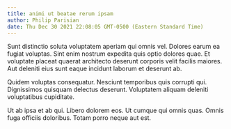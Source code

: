 ```yaml
---
title: animi ut beatae rerum ipsam
author: Philip Parisian
date: Thu Dec 30 2021 22:08:05 GMT-0500 (Eastern Standard Time)
---
```

Sunt distinctio soluta voluptatem aperiam qui omnis vel. Dolores earum ea fugiat voluptas. Sint enim nostrum expedita quis optio dolores quae. Et voluptate placeat quaerat architecto deserunt corporis velit facilis maiores. Aut deleniti eius sunt eaque incidunt laborum et deserunt ab.

 Quidem voluptas consequatur. Nesciunt temporibus quis corrupti qui. Dignissimos quisquam delectus deserunt. Voluptatem aliquam deleniti voluptatibus cupiditate.

 Ut ab ipsa et ab qui. Libero dolorem eos. Ut cumque qui omnis quas. Omnis fuga officiis doloribus. Totam porro neque aut est.